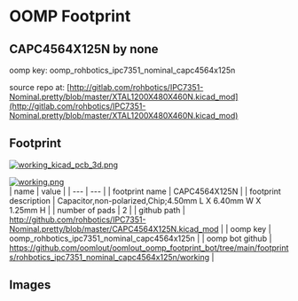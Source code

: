 # OOMP Footprint  
## CAPC4564X125N  by none  
  
oomp key: oomp_rohbotics_ipc7351_nominal_capc4564x125n  
  
source repo at: [http://gitlab.com/rohbotics/IPC7351-Nominal.pretty/blob/master/XTAL1200X480X460N.kicad_mod](http://gitlab.com/rohbotics/IPC7351-Nominal.pretty/blob/master/XTAL1200X480X460N.kicad_mod)  
## Footprint  
  
[![working_kicad_pcb_3d.png](working_kicad_pcb_3d_600.png)](working_kicad_pcb_3d.png)  
  
[![working.png](working_600.png)](working.png)  
| name | value | 
| --- | --- | 
| footprint name | CAPC4564X125N | 
| footprint description | Capacitor,non-polarized,Chip;4.50mm L X 6.40mm W X 1.25mm H | 
| number of pads | 2 | 
| github path | http://github.com/rohbotics/IPC7351-Nominal.pretty/blob/master/CAPC4564X125N.kicad_mod | 
| oomp key | oomp_rohbotics_ipc7351_nominal_capc4564x125n | 
| oomp bot github | https://github.com/oomlout/oomlout_oomp_footprint_bot/tree/main/footprints/rohbotics_ipc7351_nominal_capc4564x125n/working | 
## Images  
